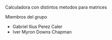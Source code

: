 Calculadora con distintos metodos para matrices

Miembros del grupo
- Gabriel Ilius Perez Caler
- Iver Myron Downs Chapman
